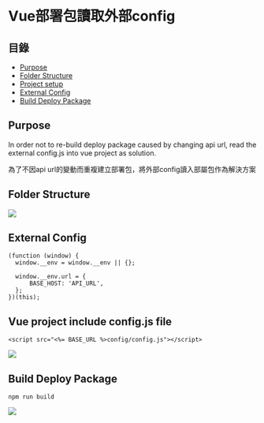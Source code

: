 # Vue部署包讀取外部config

## 目錄
- [Purpose](#purpose)
- [Folder Structure](#folder-structure)
- [Project setup](#project-setup)
- [External Config](#external-config)
- [Build Deploy Package](#build-deploy-package)

## Purpose
In order not to re-build deploy package caused by changing api url, read the external config.js into vue project as solution. 

為了不因api url的變動而重複建立部署包，將外部config讀入部屬包作為解決方案

## Folder Structure
![](https://i.imgur.com/p75ahqI.png)

## External Config
```
(function (window) {
  window.__env = window.__env || {};

  window.__env.url = {
      BASE_HOST: 'API_URL',
  };
})(this);
```

## Vue project include config.js file
```
<script src="<%= BASE_URL %>config/config.js"></script>
```
![](https://i.imgur.com/awXm4dB.png)

## Build Deploy Package
```
npm run build
```
![](https://i.imgur.com/skD54yB.png)


